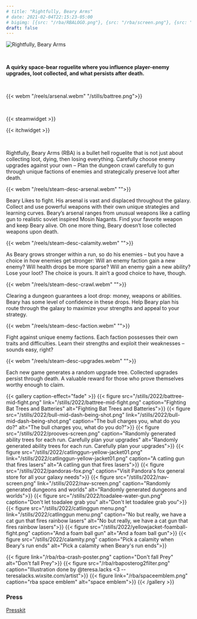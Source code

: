 ```yaml
---
# title: "Rightfully, Beary Arms"
# date: 2021-02-04T22:15:23-05:00
# bigimg: [{src: "/rba/RBALOGO.png"}, {src: "/rba/screen.png"}, {src: "/stills/the-thinker-still.png"}]
draft: false
---
```


![Rightfully, Beary Arms](/rba/logo4.png)

<br />

**A quirky space-bear roguelite where you influence player-enemy upgrades, loot collected, and what persists after death.**

<br />

{{< webm "/reels/arsenal.webm" "/stills/battree.png">}}



<!-- {{< youtube id="2iXLuMMzjjY" title="PAX East 2022 Trailer" >}} -->

<br />

{{< steamwidget >}}

{{< itchwidget >}}

<br />

Rightfully, Beary Arms (RBA) is a bullet hell roguelite that is not just about collecting loot, dying, then losing everything. Carefully choose enemy upgrades against your own – Plan the dungeon crawl carefully to gun through unique factions of enemies and strategically preserve loot after death.


{{< webm "/reels/steam-desc-arsenal.webm" "">}}

Beary Likes to fight. His arsenal is vast and displaced throughout the galaxy. Collect and use powerful weapons with their own unique strategies and learning curves. Beary’s arsenal ranges from unusual weapons like a catling gun to realistic soviet inspired Mosin Nagants. Find your favorite weapon and keep Beary alive. Oh one more thing, Beary doesn’t lose collected weapons upon death.

<!-- {{< webm "/reels/arsenal.webm" "/stills/battree.png">}} -->

{{< webm "/reels/steam-desc-calamity.webm" "">}}

As Beary grows stronger within a run, so do his enemies – but you have a choice in how enemies get stronger: Will an enemy faction gain a new enemy? Will health drops be more sparse? Will an enemy gain a new ability? Lose your loot? The choice is yours. It ain’t a good choice to have, though.

<!-- {{< webm "/reels/die.webm" "/stills/death2.png">}} -->

{{< webm "/reels/steam-desc-crawl.webm" "">}}

Clearing a dungeon guarantees a loot drop: money, weapons or abilities. Beary has some level of confidence in these drops. Help Beary plan his route through the galaxy to maximize your strengths and appeal to your strategy.

{{< webm "/reels/steam-desc-faction.webm" "">}}

Fight against unique enemy factions. Each faction possesses their own traits and difficulties. Learn their strengths and exploit their weaknesses – sounds easy, right?

{{< webm "/reels/steam-desc-upgrades.webm" "">}}

Each new game generates a random upgrade tree. Collected upgrades persist through death. A valuable reward for those who prove themselves worthy enough to claim.

<!-- {{< webm "/reels/Planning2022.webm" "/stills/abilties.png">}} -->








{{< gallery caption-effect="fade" >}}
  {{< figure src="/stills/2022/battree-mid-fight.png" link="/stills/2022/battree-mid-fight.png" caption="Fighting Bat Trees and Batteries" alt="Fighting Bat Trees and Batteries">}}
  {{< figure src="/stills/2022/bull-mid-dash-being-shot.png" link="/stills/2022/bull-mid-dash-being-shot.png" caption="The bull charges you, what do you do?" alt="The bull charges you, what do you do?">}}
  {{< figure src="/stills/2022/prooves-screen.png" caption="Randomly generated ability trees for each run. Carefully plan your upgrades" alt="Randomly generated ability trees for each run. Carefully plan your upgrades">}}
  {{< figure src="/stills/2022/catlinggun-yellow-jacket01.png" link="/stills/2022/catlinggun-yellow-jacket01.png" caption="A catling gun that fires lasers" alt="A catling gun that fires lasers">}}
  {{< figure src="/stills/2022/pandoras-fox.png" caption="Visit Pandora's fox general store for all your galaxy needs">}}
  {{< figure src="/stills/2022/nav-screen.png" link="/stills/2022/nav-screen.png" caption="Randomly generated dungeons and worlds" alt="Randomly generated dungeons and worlds">}}
  {{< figure src="/stills/2022/toadalee-water-gun.png" caption="Don't let toadalee grab you" alt="Don't let toadalee grab you">}}
  {{< figure src="/stills/2022/catlinggun menu.png" link="/stills/2022/catlinggun menu.png" caption="No but really, we have a cat gun that fires rainbow lasers" alt="No but really, we have a cat gun that fires rainbow lasers">}}
  {{< figure src="/stills/2022/yellowjacket-foamball-fight.png" caption="And a foam ball gun" alt="And a foam ball gun">}}
  {{< figure src="/stills/2022/calamity.png" caption="Pick a calamity when Beary's run ends" alt="Pick a calamity when Beary's run ends">}}


  {{< figure link="/rba/rba-crash-poster.png" caption="Don't fall Prey" alt="Don't fall Prey">}}
  {{< figure src="/rba/rbaposterog2filter.png" caption="Illustration done by @teresa.lacks <3 -- teresalacks.wixsite.com/artist">}}
  {{< figure link="/rba/spaceemblem.png" caption="rba space emblem" alt="space emblem">}}
{{< /gallery >}}


### Press

[Presskit](https://daylightbasementstudio.com/press/rba)